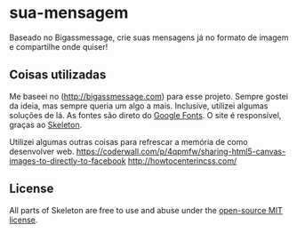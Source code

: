 # sua-mensagem

Baseado no Bigassmessage, crie suas mensagens já no formato de imagem e compartilhe onde quiser!

## Coisas utilizadas

Me baseei no (http://bigassmessage.com) para esse projeto. Sempre gostei da ideia, mas sempre queria um algo a mais. Inclusive, utilizei algumas soluções de lá.
As fontes são direto do [Google Fonts](https://fonts.google.com).
O site é responsível, graças ao [Skeleton](http://getskeleton.com/).

Utilizei algumas outras coisas para refrescar a memória de como desenvolver web.
https://coderwall.com/p/4qpmfw/sharing-html5-canvas-images-to-directly-to-facebook
http://howtocenterincss.com/

## License

All parts of Skeleton are free to use and abuse under the [open-source MIT license](https://github.com/HigorSantos/sua-mensagem/blob/master/LICENSE.md).